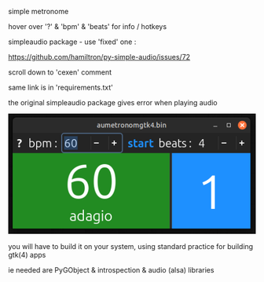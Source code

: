 simple metronome

hover over '?' & 'bpm' & 'beats' for info / hotkeys

simpleaudio package - use 'fixed' one :

https://github.com/hamiltron/py-simple-audio/issues/72

scroll down to 'cexen' comment

same link is in 'requirements.txt'

the original simpleaudio package gives error when playing audio

![aumetronom](imgs/aumetronom_app.png)

you will have to build it on your system, using standard practice for building gtk(4) apps

ie needed are PyGObject & introspection & audio (alsa) libraries
